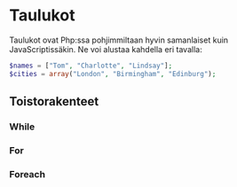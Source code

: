 # Taulukot

Taulukot ovat Php:ssa pohjimmiltaan hyvin samanlaiset kuin JavaScriptissäkin. Ne voi alustaa kahdella eri tavalla:

````php
$names = ["Tom", "Charlotte", "Lindsay"];
$cities = array("London", "Birmingham", "Edinburg");
````

## Toistorakenteet

### While

### For

### Foreach